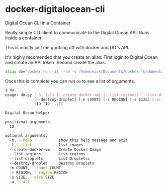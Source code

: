 # docker-digitalocean-cli
Digital Ocean CLI in a Container

Really simple CLI client to communicate to the Digital Ocean API. Runs inside a container. 

This is mostly just me goofiing off with docker and DO's API. 

It's highly recomended that you create an alias: 
First login to Digital Ocean and create an API token.
Second create the alias:

```bash
alias do='docker run -it --rm -v /home/nick/Documents/docker-fundamentals/do_utilities:/app/ -e "ACCESS_TOKEN=<your DO access token>" fxdgear/docker-digitalocean-cli'
```

Once this is complete you can run `do` to see a list of arguments. 

```bash
$ do
usage: do.py [-h] [-l] [--create-docker-vm] [--list-regions] [--list-droplets]
             [--destroy-droplet] [-n COUNT] [-r REGION] [-s SIZE] [-a]
             [ID [ID ...]]

Digital Ocean Helper

positional arguments:
  ID

optional arguments:
  -h, --help            show this help message and exit
  -l, --list            list images
  --create-docker-vm    Create Docker Image
  --list-regions        List regions
  --list-droplets       List Dropletss
  --destroy-droplet     Destroy Droplets
  -n COUNT, --count COUNT
  -r REGION, --region REGION
  -s SIZE, --size SIZE
  -a, --all
```
